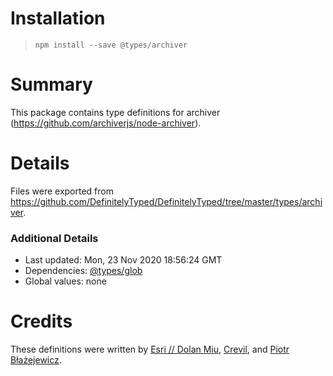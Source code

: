 # Installation
> `npm install --save @types/archiver`

# Summary
This package contains type definitions for archiver (https://github.com/archiverjs/node-archiver).

# Details
Files were exported from https://github.com/DefinitelyTyped/DefinitelyTyped/tree/master/types/archiver.

### Additional Details
 * Last updated: Mon, 23 Nov 2020 18:56:24 GMT
 * Dependencies: [@types/glob](https://npmjs.com/package/@types/glob)
 * Global values: none

# Credits
These definitions were written by [ Esri
//                  Dolan Miu](https://github.com/dolanmiu), [Crevil](https://github.com/crevil), and [Piotr Błażejewicz](https://github.com/peterblazejewicz).
